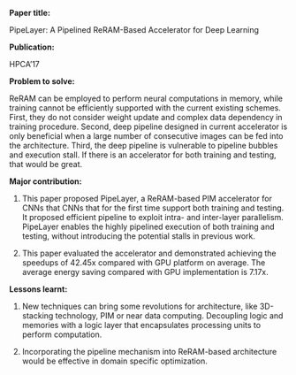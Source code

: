**Paper title:**

PipeLayer: A Pipelined ReRAM-Based Accelerator for Deep Learning

**Publication:**

HPCA’17

**Problem to solve:**

ReRAM can be employed to perform neural computations in memory, while training
cannot be efficiently supported with the current existing schemes. First, they
do not consider weight update and complex data dependency in training procedure.
Second, deep pipeline designed in current accelerator is only beneficial when a
large number of consecutive images can be fed into the architecture. Third, the
deep pipeline is vulnerable to pipeline bubbles and execution stall. If there is
an accelerator for both training and testing, that would be great.

**Major contribution:**

1.  This paper proposed PipeLayer, a ReRAM-based PIM accelerator for CNNs that
    CNNs that for the first time support both training and testing. It proposed
    efficient pipeline to exploit intra- and inter-layer parallelism. PipeLayer
    enables the highly pipelined execution of both training and testing, without
    introducing the potential stalls in previous work.

2.  This paper evaluated the accelerator and demonstrated achieving the speedups
    of 42.45x compared with GPU platform on average. The average energy saving
    compared with GPU implementation is 7.17x.

**Lessons learnt:**

1.  New techniques can bring some revolutions for architecture, like 3D-stacking
    technology, PIM or near data computing. Decoupling logic and memories with a
    logic layer that encapsulates processing units to perform computation.

2.  Incorporating the pipeline mechanism into ReRAM-based architecture would be
    effective in domain specific optimization.
